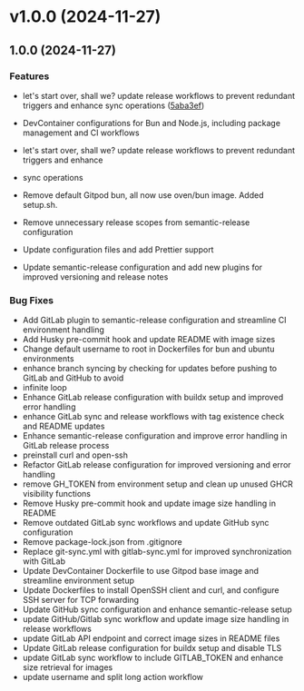 # v1.0.0 (2024-11-27)

## 1.0.0 (2024-11-27)

### Features

- let's start over, shall we? update release workflows to prevent redundant triggers and enhance
  sync operations
  ([5aba3ef](https://github.com/iamvikshan/devcontainers/commit/5aba3ef22af4f11d7767f4c6de4876ad3c50d147))

- DevContainer configurations for Bun and Node.js, including package management and CI workflows
- let's start over, shall we? update release workflows to prevent redundant triggers and enhance
- sync operations
- Remove default Gitpod bun, all now use oven/bun image. Added setup.sh.
- Remove unnecessary release scopes from semantic-release configuration
- Update configuration files and add Prettier support
- Update semantic-release configuration and add new plugins for improved versioning and release
  notes

### Bug Fixes

- Add GitLab plugin to semantic-release configuration and streamline CI environment handling
- Add Husky pre-commit hook and update README with image sizes
- Change default username to root in Dockerfiles for bun and ubuntu environments
- enhance branch syncing by checking for updates before pushing to GitLab and GitHub to avoid
- infinite loop
- Enhance GitLab release configuration with buildx setup and improved error handling
- enhance GitLab sync and release workflows with tag existence check and README updates
- Enhance semantic-release configuration and improve error handling in GitLab release process
- preinstall curl and open-ssh
- Refactor GitLab release configuration for improved versioning and error handling
- remove GH_TOKEN from environment setup and clean up unused GHCR visibility functions
- Remove Husky pre-commit hook and update image size handling in README
- Remove outdated GitLab sync workflows and update GitHub sync configuration
- Remove package-lock.json from .gitignore
- Replace git-sync.yml with gitlab-sync.yml for improved synchronization with GitLab
- Update DevContainer Dockerfile to use Gitpod base image and streamline environment setup
- Update Dockerfiles to install OpenSSH client and curl, and configure SSH server for TCP forwarding
- Update GitHub sync configuration and enhance semantic-release setup
- update GitHub/Gitlab sync workflow and update image size handling in release workflows
- update GitLab API endpoint and correct image sizes in README files
- Update GitLab release configuration for buildx setup and disable TLS
- update GitLab sync workflow to include GITLAB_TOKEN and enhance size retrieval for images
- update username and split long action workflow
